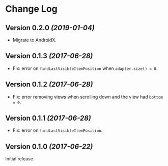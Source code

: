 Change Log
==========

Version 0.2.0 *(2019-01-04)*
----------------------------

 * Migrate to AndroidX.

Version 0.1.3 *(2017-06-28)*
----------------------------

 * Fix: error on `findLastVisibleItemPosition` when `adapter.size() = 0`.

Version 0.1.2 *(2017-06-28)*
----------------------------

 * Fix: error removing views when scrolling down and the view had `bottom = 0`. 

Version 0.1.1 *(2017-06-28)*
----------------------------

 * Fix: error on `findLastVisibleItemPosition`.

Version 0.1.0 *(2017-06-22)*
----------------------------

Initial release.
